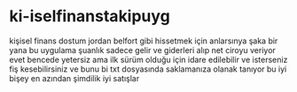 # ki-iselfinanstakipuyg
kişisel finans dostum jordan belfort gibi hissetmek için anlarsınya
şaka bir yana bu uygulama şuanlık sadece gelir ve giderleri alıp net ciroyu veriyor evet bencede yetersiz ama ilk sürüm olduğu için idare edilebilir ve isterseniz fiş kesebilirsiniz ve bunu bi txt dosyasında saklamanıza olanak tanıyor bu iyi bişey en azından şimdilik iyi satışlar 
